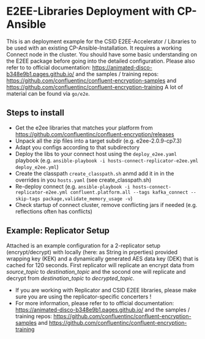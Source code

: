 # E2EE-Libraries Deployment with CP-Ansible
This is an deployment example for the CSID E2EE-Accelerator / Libraries to be used with an existing CP-Ansible-Installation. It requires a working Connect node in the cluster.
You should have some basic understanding on the E2EE package before going into the detailed configuration. Please also refer to to official documentation: https://animated-disco-b348e9b1.pages.github.io/ and the samples / training repos: https://github.com/confluentinc/confluent-encryption-samples and https://github.com/confluentinc/confluent-encryption-training
A lot of material can be found via `go/e2e`.

## Steps to install
- Get the e2ee libraries that matches your platform from https://github.com/confluentinc/confluent-encryption/releases
- Unpack all the zip files into a target subdir (e.g. e2ee-2.0.9-cp7.3)
- Adapt you configs according to that subdirectory
- Deploy the libs to your connect host using the `deploy_e2ee.yaml` playbook (e.g. `ansible-playbook -i hosts-connect-replicator-e2ee.yml deploy_e2ee.yml`)
- Create the classpath `create_classpath.sh` anmd add it in in the overrides in you `hosts.yaml` (see create_classpath.sh)
- Re-deploy connect (e.g. `ansible-playbook -i hosts-connect-replicator-e2ee.yml confluent.platform.all --tags kafka_connect --skip-tags package,validate_memory_usage -v`)
- Check startup of connect cluster, remove conflicting jars if needed (e.g. reflections often has conflicts)

## Example: Replicator Setup
Attached is an example configuration for a 2-replicator setup (encrypt/decrypt) with locally (here: as String in prperties) provided wrapping key (KEK) and a dynamically generated AES data key (DEK) that is cached for 120 seconds.
First replicator will replicate an encrypt data from *source_topic* to *destination_topic* and the socond one will replicate and decrypt from *destination_topic* to *decrypted_topic*.
- If you are working with Replicator and CSID E2EE libraries, please make sure you are using the replicator-specific concerters !
- For more information, please refer to to official documentation: https://animated-disco-b348e9b1.pages.github.io/ and the samples / training repos: https://github.com/confluentinc/confluent-encryption-samples and https://github.com/confluentinc/confluent-encryption-training